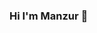 ### Hi I'm Manzur 👋

<!--
**manzurahammed/manzurahammed** is a ✨ _special_ ✨ repository because its `README.md` (this file) appears on your GitHub profile.

<h3> 👨🏻‍💻 About Me </h3>

- 🔭 I’m currently working on WordPress
- 🌱 I’m currently learning ...
- 👯 I’m looking to collaborate on ...


### Connect with me:

[<img align="left" alt="manzur-ahammed-56b267102 | Twitter" width="22px" src="https://cdn.jsdelivr.net/npm/simple-icons@v3/icons/twitter.svg" />][twitter]
[<img align="left" alt="TIPUDNT | LinkedIn" width="22px" src="https://cdn.jsdelivr.net/npm/simple-icons@v3/icons/linkedin.svg" />][linkedin]

<br />

<img align="left" alt="manzurahammed's Github Stats" src="https://github-readme-stats.codestackr.vercel.app/api?username=manzurahammed&show_icons=true&hide_border=true" />
